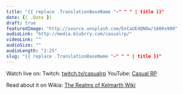 ```yaml
---
title: "{{ replace .TranslationBaseName "-" " " | title }}"
date: {{ .Date }}
draft: true
featuredImage: "http://source.unsplash.com/EnCaUE4QNOw/1600x900"
audioLink: "http://media.blubrry.com/casualrp/"
videoLink: ""
audioSize: ""
audioLength: "2:25"
slug: "{{ replace .TranslationBaseName "-" " " | title }}"
---
```


Watch live on:
Twitch: [twitch.tv/casualrp](https://www.twitch.tv/casualrp)
YouTube: [Casual RP](https://www.youtube.com/channel/UCtwWrvy-YgFQpw9eXMwuHbw)

Read about it on Wikia: [The Realms of Kelmarth Wiki](http://therealmsofkelmarth.wikia.com/wiki/The_Jungle_Campaign)
